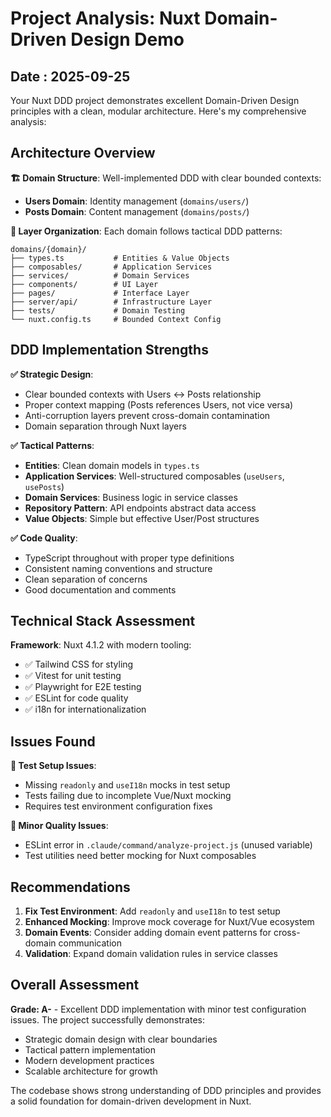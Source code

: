 # Project Analysis: Nuxt Domain-Driven Design Demo

## Date : 2025-09-25

Your Nuxt DDD project demonstrates excellent Domain-Driven Design principles with a clean, modular architecture. Here's my comprehensive analysis:

## Architecture Overview

**🏗️ Domain Structure**: Well-implemented DDD with clear bounded contexts:

- **Users Domain**: Identity management (`domains/users/`)
- **Posts Domain**: Content management (`domains/posts/`)

**📁 Layer Organization**: Each domain follows tactical DDD patterns:

```
domains/{domain}/
├── types.ts           # Entities & Value Objects
├── composables/       # Application Services
├── services/          # Domain Services
├── components/        # UI Layer
├── pages/             # Interface Layer
├── server/api/        # Infrastructure Layer
├── tests/             # Domain Testing
└── nuxt.config.ts     # Bounded Context Config
```

## DDD Implementation Strengths

**✅ Strategic Design**:

- Clear bounded contexts with Users ↔ Posts relationship
- Proper context mapping (Posts references Users, not vice versa)
- Anti-corruption layers prevent cross-domain contamination
- Domain separation through Nuxt layers

**✅ Tactical Patterns**:

- **Entities**: Clean domain models in `types.ts`
- **Application Services**: Well-structured composables (`useUsers`, `usePosts`)
- **Domain Services**: Business logic in service classes
- **Repository Pattern**: API endpoints abstract data access
- **Value Objects**: Simple but effective User/Post structures

**✅ Code Quality**:

- TypeScript throughout with proper type definitions
- Consistent naming conventions and structure
- Clean separation of concerns
- Good documentation and comments

## Technical Stack Assessment

**Framework**: Nuxt 4.1.2 with modern tooling:

- ✅ Tailwind CSS for styling
- ✅ Vitest for unit testing
- ✅ Playwright for E2E testing
- ✅ ESLint for code quality
- ✅ i18n for internationalization

## Issues Found

**🔧 Test Setup Issues**:

- Missing `readonly` and `useI18n` mocks in test setup
- Tests failing due to incomplete Vue/Nuxt mocking
- Requires test environment configuration fixes

**🔧 Minor Quality Issues**:

- ESLint error in `.claude/command/analyze-project.js` (unused variable)
- Test utilities need better mocking for Nuxt composables

## Recommendations

1. **Fix Test Environment**: Add `readonly` and `useI18n` to test setup
2. **Enhanced Mocking**: Improve mock coverage for Nuxt/Vue ecosystem
3. **Domain Events**: Consider adding domain event patterns for cross-domain communication
4. **Validation**: Expand domain validation rules in service classes

## Overall Assessment

**Grade: A-** - Excellent DDD implementation with minor test configuration issues. The project successfully demonstrates:

- Strategic domain design with clear boundaries
- Tactical pattern implementation
- Modern development practices
- Scalable architecture for growth

The codebase shows strong understanding of DDD principles and provides a solid foundation for domain-driven development in Nuxt.
